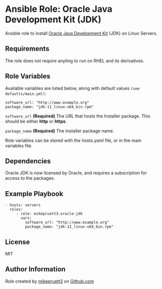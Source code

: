 Ansible Role: Oracle Java Development Kit (JDK)
=========

Ansible role to install [Oracle Java Development Kit](https://www.oracle.com/java/technologies/java-se-glance.html) (JDK) on Linux Servers.

Requirements
------------

The role does not require anyting to run on RHEL and its derivatives.

Role Variables
--------------

Available variables are listed below, along with default values ```(see defaults/main.yml)```:

```
software_url: "http://www.example.org"
package_name: "jdk-11_linux-x64_bin.rpm"
```

```software_url``` **(Required)** The URL that hosts the Installer package. This should be either **http** or **https**.

```package_name``` **(Required)** The Installer package name.

Role variables can be stored with the hosts.yaml file, or in the main variables file.

Dependencies
------------

Oracle JDK is now licensed by Oracle, and requires a subscription for access to the packages.

Example Playbook
----------------

    - hosts: servers
      roles:
         - role: mikepruett3.oracle-jdk
           vars:
             software_url: "http://www.example.org"
             package_name: "jdk-11_linux-x64_bin.rpm"

License
-------

MIT

Author Information
------------------

Role created by [mikepruett3](https://github.com/mikepruett3) on [Github.com](https://github.com/mikepruett3)
